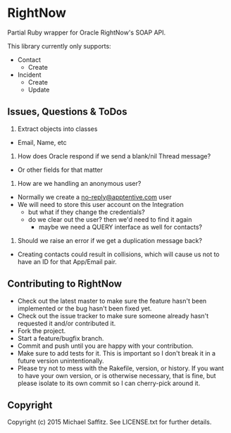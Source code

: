 # RightNow

Partial Ruby wrapper for Oracle RightNow's SOAP API.

This library currently only supports:

- Contact
  - Create
- Incident
  - Create
  - Update

## Issues, Questions & ToDos

1. Extract objects into classes
  - Email, Name, etc
1. How does Oracle respond if we send a blank/nil Thread message?
  - Or other fields for that matter
1. How are we handling an anonymous user?
  - Normally we create a no-reply@apptentive.com user
  - We will need to store this user account on the Integration
    - but what if they change the credentials?
    - do we clear out the user? then we'd need to find it again
      - maybe we need a QUERY interface as well for contacts?
1. Should we raise an error if we get a duplication message back?
  - Creating contacts could result in collisions, which will cause us not to have an ID for that App/Email pair.

## Contributing to RightNow

* Check out the latest master to make sure the feature hasn't been implemented or the bug hasn't been fixed yet.
* Check out the issue tracker to make sure someone already hasn't requested it and/or contributed it.
* Fork the project.
* Start a feature/bugfix branch.
* Commit and push until you are happy with your contribution.
* Make sure to add tests for it. This is important so I don't break it in a future version unintentionally.
* Please try not to mess with the Rakefile, version, or history. If you want to have your own version, or is otherwise necessary, that is fine, but please isolate to its own commit so I can cherry-pick around it.

## Copyright

Copyright (c) 2015 Michael Saffitz. See LICENSE.txt for
further details.

